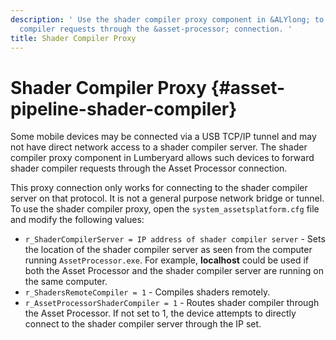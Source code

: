 ```yaml
---
description: ' Use the shader compiler proxy component in &ALYlong; to forward shader
  compiler requests through the &asset-processor; connection. '
title: Shader Compiler Proxy
---
```

# Shader Compiler Proxy {#asset-pipeline-shader-compiler}

Some mobile devices may be connected via a USB TCP/IP tunnel and may not have direct network access to a shader compiler server\. The shader compiler proxy component in Lumberyard allows such devices to forward shader compiler requests through the Asset Processor connection\.

This proxy connection only works for connecting to the shader compiler server on that protocol\. It is not a general purpose network bridge or tunnel\. To use the shader compiler proxy, open the `system_assetsplatform.cfg` file and modify the following values:
+ `r_ShaderCompilerServer = IP address of shader compiler server` - Sets the location of the shader compiler server as seen from the computer running `AssetProcessor.exe`\. For example, **localhost** could be used if both the Asset Processor and the shader compiler server are running on the same computer\.
+ `r_ShadersRemoteCompiler = 1` - Compiles shaders remotely\.
+ `r_AssetProcessorShaderCompiler = 1` - Routes shader compiler through the Asset Processor\. If not set to 1, the device attempts to directly connect to the shader compiler server through the IP set\.